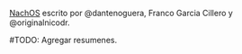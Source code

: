 [NachOS](https://svn.dcc.fceia.unr.edu.ar/svn/lcc/R-412/Alumnos/2020/garcia-navall-noguera/) escrito por @dantenoguera, Franco Garcia Cillero y @originalnicodr.

#TODO: Agregar resumenes.